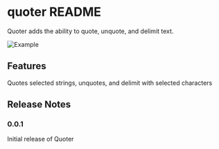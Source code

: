 # quoter README
Quoter adds the ability to quote, unquote, and delimit text.

![Example](images/example.gif)

## Features
Quotes selected strings, unquotes, and delimit with selected characters

## Release Notes

### 0.0.1

Initial release of Quoter
